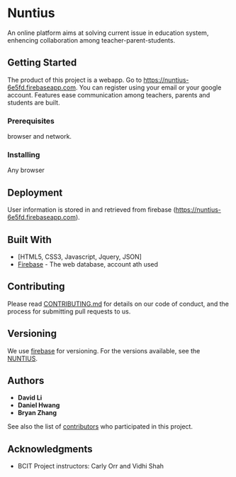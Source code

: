 # Nuntius
An online platform aims at solving current issue in education system, enhencing collaboration among teacher-parent-students.


## Getting Started

The product of this project is a webapp. Go to https://nuntius-6e5fd.firebaseapp.com. You can register using your email or your google account. Features ease communication among teachers, parents and students are built.


### Prerequisites

browser and network.


### Installing

Any browser


## Deployment

User information is stored in and retrieved from firebase (https://nuntius-6e5fd.firebaseapp.com).

## Built With

* [HTML5, CSS3, Javascript, Jquery, JSON]
* [Firebase](http://www.dropwizard.io/1.0.2/docs/) - The web database, account ath used

## Contributing

Please read [CONTRIBUTING.md](https://gist.github.com/PurpleBooth/b24679402957c63ec426) for details on our code of conduct, and the process for submitting pull requests to us.

## Versioning

We use [firebase](https://nuntius-6e5fd.firebaseapp.com) for versioning. For the versions available, see the [NUNTIUS](https://github.com/humble92/Nuntius). 

## Authors

* **David Li**
* **Daniel Hwang** 
* **Bryan Zhang**


See also the list of [contributors](https://github.com/humble92/Nuntius/graphs/contributors) who participated in this project.



## Acknowledgments

* BCIT Project instructors: Carly Orr and Vidhi Shah	

